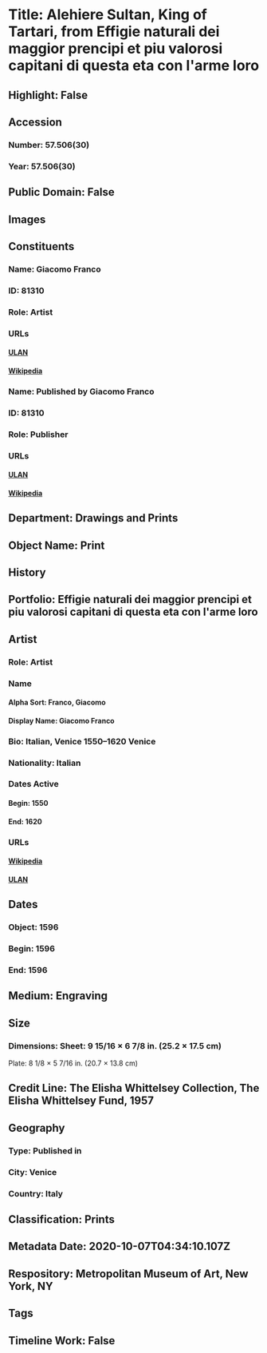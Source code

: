 # Title: Alehiere Sultan, King of Tartari, from Effigie naturali dei maggior prencipi et piu valorosi capitani di questa eta con l'arme loro
## Highlight: False
## Accession
### Number: 57.506(30)
### Year: 57.506(30)
## Public Domain: False
## Images
## Constituents
### Name: Giacomo Franco
### ID: 81310
### Role: Artist
### URLs
#### [ULAN](http://vocab.getty.edu/page/ulan/500031862)
#### [Wikipedia](https://www.wikidata.org/wiki/Q3762105)
### Name: Published by Giacomo Franco
### ID: 81310
### Role: Publisher
### URLs
#### [ULAN](http://vocab.getty.edu/page/ulan/500031862)
#### [Wikipedia](https://www.wikidata.org/wiki/Q3762105)
## Department: Drawings and Prints
## Object Name: Print
## History
## Portfolio: Effigie naturali dei maggior prencipi et piu valorosi capitani di questa eta con l'arme loro
## Artist
### Role: Artist
### Name
#### Alpha Sort: Franco, Giacomo
#### Display Name: Giacomo Franco
### Bio: Italian, Venice 1550–1620 Venice
### Nationality: Italian
### Dates Active
#### Begin: 1550
#### End: 1620
### URLs
#### [Wikipedia](https://www.wikidata.org/wiki/Q3762105)
#### [ULAN](http://vocab.getty.edu/page/ulan/500031862)
## Dates
### Object: 1596
### Begin: 1596
### End: 1596
## Medium: Engraving
## Size
### Dimensions: Sheet: 9 15/16 × 6 7/8 in. (25.2 × 17.5 cm)
Plate: 8 1/8 × 5 7/16 in. (20.7 × 13.8 cm)
## Credit Line: The Elisha Whittelsey Collection, The Elisha Whittelsey Fund, 1957
## Geography
### Type: Published in
### City: Venice
### Country: Italy
## Classification: Prints
## Metadata Date: 2020-10-07T04:34:10.107Z
## Respository: Metropolitan Museum of Art, New York, NY
## Tags
## Timeline Work: False
